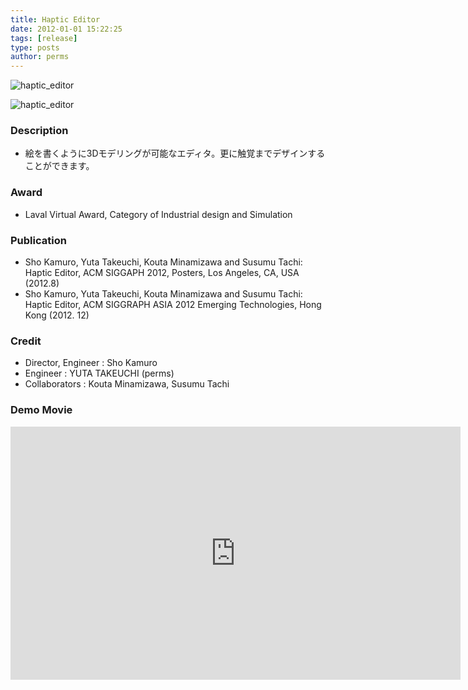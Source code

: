 ```yaml
---
title: Haptic Editor
date: 2012-01-01 15:22:25
tags: [release]
type: posts
author: perms
---
```


![haptic_editor](/img/works/haptic_editor.png "haptic_editor")

![haptic_editor](/img/works/haptic_editor_2.png "haptic_editor")

### Description
- 絵を書くように3Dモデリングが可能なエディタ。更に触覚までデザインすることができます。

### Award
- Laval Virtual Award, Category of Industrial design and Simulation

### Publication
- Sho Kamuro, Yuta Takeuchi, Kouta Minamizawa and Susumu Tachi: Haptic Editor, ACM SIGGAPH 2012, Posters, Los Angeles, CA, USA (2012.8)
- Sho Kamuro, Yuta Takeuchi, Kouta Minamizawa and Susumu Tachi: Haptic Editor, ACM SIGGRAPH ASIA 2012 Emerging Technologies, Hong Kong (2012. 12)

### Credit
- Director, Engineer : Sho Kamuro
- Engineer : YUTA TAKEUCHI (perms)
- Collaborators : Kouta Minamizawa, Susumu Tachi

### Demo Movie
<iframe width="720" height="405" src="https://www.youtube.com/embed/udJanuWtV4g" frameborder="0" gesture="media" allow="encrypted-media" allowfullscreen></iframe>
